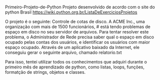 Primeiro-Projeto-de-Python
Projeto desenvolvido de acordo com o site do python Brasil https://wiki.python.org.br/ListaDeExerciciosProjetos

O projeto é o seguinte: Controle de cotas de disco. A ACME Inc., uma organização com mais de 1500 funcionários, # está tendo problemas de espaço em disco no seu servidor de arquivos. Para tentar resolver este problema, o Administrador de Rede precisa saber qual o espaço em disco ocupado pelas contas dos usuários, e identificar os usuários com maior espaço ocupado. Através de um aplicativo baixado da Internet, ele conseguiu gerar o seguinte arquivo, chamado relatorio.txt

Para isso, tentei utilizar todos os conhecimentos que adquiri durante o primeiro mês de aprendizado de python, como listas, loops, funções, formatção de strings, objetos e classes.

